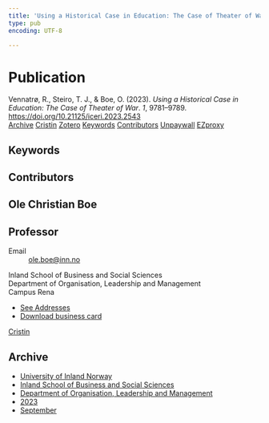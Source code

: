 ```yaml
---
title: 'Using a Historical Case in Education: The Case of Theater of War'
type: pub
encoding: UTF-8

---
```

<h1>Publication</h1>
<article id="csl-bib-container-FL96MGKU" class="csl-bib-container">
  <div class="csl-bib-body"> <div class="csl-entry">Vennatrø, R., Steiro, T. J., &#38; Boe, O. (2023). <i>Using a Historical Case in Education: The Case of Theater of War</i>. <i>1</i>, 9781–9789. <a href="https://doi.org/10.21125/iceri.2023.2543">https://doi.org/10.21125/iceri.2023.2543</a></div> </div>
  <div class="csl-bib-buttons">
    <a href="#taxonomy-article-FL96MGKU" alt="archive" class="csl-bib-button">Archive</a>
    <a href="https://app.cristin.no/results/show.jsf?id=2178884" alt="Cristin" class="csl-bib-button">Cristin</a>
    <a href="http://zotero.org/groups/5881554/items/FL96MGKU" alt="Zotero" class="csl-bib-button">Zotero</a>
    <a href="#keywords-article-FL96MGKU" alt="keywords" class="csl-bib-button">Keywords</a>
    <a href="#contributors-article-FL96MGKU" alt="contributors" class="csl-bib-button">Contributors</a>
    <a href="https://doi.org/10.21125/iceri.2023.2543" alt="Unpaywall" class="csl-bib-button">Unpaywall</a>
    <a href="https://doi.org/10.21125/iceri.2023.2543" alt="EZproxy" class="csl-bib-button">EZproxy</a>
  </div>
  <div id="csl-bib-meta-container-FL96MGKU"></div>
</article>
<div id="csl-bib-meta-FL96MGKU" class="csl-bib-meta">
  <article id="keywords-article-FL96MGKU" class="keywords-article">
    <h1>Keywords</h1>
    
  </article>
  <article id="contributors-article-FL96MGKU" class="contributors-article">
    <h1>Contributors</h1>
    <div class="personas"> <div class="vrtx-hinn-person-card"> <div class="photo"> <i class="lar la-user-circle missing-person"></i> </div> <div class="info"> <hgroup><h1>Ole Christian Boe</h1> <h2>Professor</h2> </hgroup><dl> <dt>Email</dt> <dd> <a href="mailto:ole.boe@inn.no">ole.boe@inn.no</a> </dd> </dl> <p> Inland School of Business and Social Sciences<br> Department of Organisation, Leadership and Management<br> Campus Rena </p> <ul class="vrtx-hinn-links"> <li><a href="https://www.inn.no/english/find-an-employee/ole-boe.html#vrtx-hinn-addresses">See Addresses</a></li> <li><a href="https://www.inn.no/english/find-an-employee/ole-boe.html?vrtx=vcf">Download business card</a></li> </ul> </div> </div> <a href="https://app.cristin.no/persons/show.jsf?id=603087" alt="Cristin URL" class="personas-cristin">Cristin</a> </div>
  </article>
  <article id="taxonomy-article-FL96MGKU" class="taxonomy-article">
    <h1>Archive</h1>
    <ul>
      <li><a href="{{< params subfolder >}}en/archive/?key=3DCRN523">University of Inland Norway</a></li>
      <li><a href="{{< params subfolder >}}en/archive/?key=DU8Q9LN9">Inland School of Business and Social Sciences</a></li>
      <li><a href="{{< params subfolder >}}en/archive/?key=4LUWR3ZM">Department of Organisation, Leadership and Management</a></li>
      <li><a href="{{< params subfolder >}}en/archive/?key=THVQJFRI">2023</a></li>
      <li><a href="{{< params subfolder >}}en/archive/?key=IEASGXD2">September</a></li>
    </ul>
  </article>
</div>
